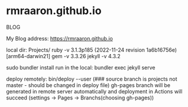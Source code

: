 # rmraaron.github.io
BLOG


My Blog address: https://rmraaron.github.io


local dir: Projects/
ruby -v 3.1.3p185 (2022-11-24 revision 1a6b16756e) [arm64-darwin21]
gem -v 3.3.26
jekyll -v 4.3.2

sudo bundler install
run in the local: bundler exec jekyll serve

deploy remotely: bin/deploy --user (### source branch is projects not master - should be changed in deploy file)
gh-pages branch will be generated in remote server automatically and deployment in Actions will succeed (settings -> Pages -> Branchs(choosing gh-pages))
